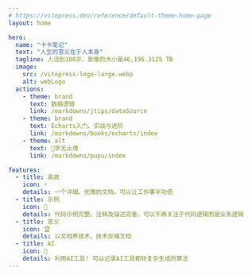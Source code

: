 ```yaml
---
# https://vitepress.dev/reference/default-theme-home-page
layout: home

hero:
  name: "卡卡笔记"
  text: "人生的意义在于人本身"
  tagline: 人活到100岁，影像的大小是46,195.3125 TB
  image: 
    src: /vitepress-logo-large.webp
    alt: webLogo
  actions:
    - theme: brand
      text: 数据逻辑
      link: /markdowns/jtips/dataSource
    - theme: brand
      text: Echarts入门、实战与进阶
      link: /markdowns/books/echarts/index
    - theme: alt
      text: 🚀学无止境
      link: /markdowns/pupu/index

features:
  - title: 高效
    icon: ⚡
    details: 一个详细、优雅的文档，可以让工作事半功倍
  - title: 示例
    icon: 🎨
    details: 代码示例完整、注释及描述完善，可以不再关注于代码逻辑而是业务逻辑
  - title: 意义
    icon: 🏆
    details: 以文档养技术，技术反哺文档
  - title: AI
    icon: 🚀
    details: 利用AI工具! 可以记录AI工具都较复杂生成的算法
---
```


<script setup>
import Footer from './layout/Footer.vue'
</script>

<Footer />

<style>
:root {
  --vp-home-hero-name-color: transparent;
  --vp-home-hero-name-background: -webkit-linear-gradient(120deg, #bd34fe, #41d1ff);
  --vp-home-hero-image-background-image: linear-gradient(-45deg, #bd34fe 50%, #47caff 50%);
  --vp-home-hero-image-filter: blur(44px);
}
</style>